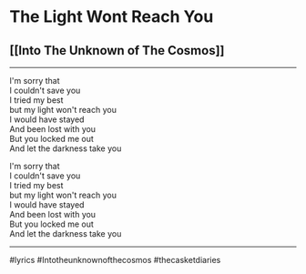 # The Light Wont Reach You

## [[Into The Unknown of The Cosmos]]

---

I'm sorry that  
I couldn't save you  
I tried my best  
but my light won't reach you  
I would have stayed  
And been lost with you  
But you locked me out  
And let the darkness take you

I'm sorry that  
I couldn't save you  
I tried my best  
but my light won't reach you  
I would have stayed  
And been lost with you  
But you locked me out  
And let the darkness take you

---

#lyrics #Intotheunknownofthecosmos #thecasketdiaries
